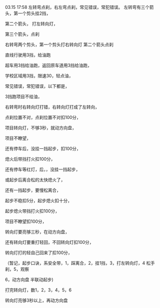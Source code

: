 03.15 17:58
左转弯点刹，右左弯点刹，常见错误，常犯错误。
左转弯有三个箭头，第一个剪头挂2挡，

第二个箭头，
打左转向灯，

第三个箭头，点刹

右转弯两个剪头，第一个剪头打右转向灯
第二个箭头点刹


直线行驶用3挡，给油跑

超车用3挡给油跑，返回原车道用3挡给油跑，

学校区域用3挡，限速30，轻点油，

常见错误，常犯错误，以下都是，

3挡跑项目不给油，

右转弯时右转向灯打错，右转向灯打成了左转向，

点刹位置不对，点刹位置不对扣100分，

项目转向灯，不够3秒，就动方向盘，

项目不瞭望，

还有停车后，没挂一挡起步，扣100分，

熄火后带挡打火扣100分，

还有停车等红灯，后，，没挂一挡起步，

或起步后离合松的太快熄火了，

还有一挡起步，要慢松离合，

起步不稳扣5分，起步熄火扣十分，

起步熄火带挡打火扣100分，


项目不瞭望扣100分，

转向灯要亮够三秒，在动方向盘，

还有转向灯要重打轻回，不回转向灯扣100分，

转向灯打的轻自己回来了扣100分，


（暂记，起步口诀，系安全带，1，踩离合，2，挂1挡，3，打左转向灯，4 松手刹，5，观察  

 6，动方向盘  半联动起步)


打完转向灯，数1，2，3，4，5，6

转向灯亮够3秒以上，再动方向盘  





















